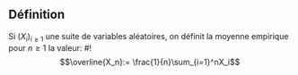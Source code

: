 ## Définition
Si $(X_i)_{i \geq 1}$ une suite de variables aléatoires, on définit la moyenne empirique pour $n \geq 1$ la valeur: #!
$$\overline{X_n}:= \frac{1}{n}\sum_{i=1}^nX_i$$
<!--ID: 1715790676127-->
